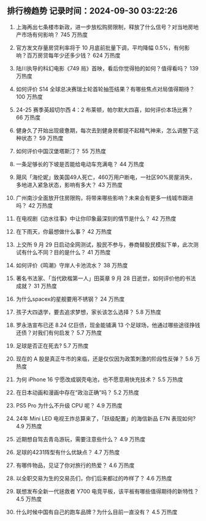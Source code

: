 
## 排行榜趋势 记录时间：2024-09-30 03:22:26
  
  1. 上海再出七条楼市新政，进一步放松购房限制，释放了什么信号？对当地房地产市场有何影响？ 745 万热度
    
  2. 官方发文存量房贷利率将于 10 月底前批量下调，平均降幅 0.5%，有何影响？百万房贷每年少还多少钱？ 624 万热度
    
  3. 陆川执导的科幻电影《749 局》首映，看后你觉得拍的如何？值得看吗？ 139 万热度
    
  4. 如何评价 S14 全球总决赛瑞士轮首轮抽签结果？有哪些焦点对局值得期待？ 100 万热度
    
  5. 24-25 赛季英超切尔西 4：2 布莱顿，帕尔默大四喜，如何评价本场比赛？ 66 万热度
    
  6. 健身久了开始出现疲惫期，每次去到健身房都提不起精气神来，怎么调整下这种状态？ 59 万热度
    
  7. 如何评价中国汉堡塔斯汀？ 55 万热度
    
  8. 一条足够长的下坡是否能给电动车充满电？ 44 万热度
    
  9. 飓风「海伦妮」致美国49人死亡，460万用户断电，一社区90%房屋消失，多地进入紧急状态，影响有多大？ 43 万热度
    
  10. 广州南沙全面放开住房限购，将带来哪些影响？未来会有更多一线城市跟进吗？ 42 万热度
    
  11. 在电视剧《边水往事》中让你印象最深刻的情节是什么？ 42 万热度
    
  12. 在下雨天，你最想做什么事？ 42 万热度
    
  13. 上交所 9 月 29 日启动全网测试，股民不参与，券商替股民模拟下单，此次测试有什么不同？目的是什么？ 41 万热度
    
  14. 如何评价《鸣潮》守岸人卡池流水？ 38 万热度
    
  15. 著名书法家、「当代欧楷第一人」田英章 9 月 28 日逝世，如何评价他的书法成就？ 31 万热度
    
  16. 为什么spacex的星舰要用不锈钢？ 24 万热度
    
  17. 孩子大四退学，要去追求梦想，家长该怎么选择？ 5.8 万热度
    
  18. 罗永浩宣布已还 8.24 亿巨债，现金能铺满 13 个足球场，他通过哪些途径挣钱还债？对我们有何启发？ 5.7 万热度
    
  19. 足球是否正在死去? 5.7 万热度
    
  20. 现在的 A 股是真正牛市的来临，还是仅仅因为政策刺激的阶段性反弹？ 5.6 万热度
    
  21. 为何 iPhone 16 宁愿改成钢壳电池，也不愿意用快充技术？ 5.5 万热度
    
  22. 在日本动画和漫画中存在“政治正确”吗？ 5.2 万热度
    
  23. PS5 Pro 为什么不升级 CPU 呢？ 4.9 万热度
    
  24. 24年 Mini LED 电视王炸总算来了，「跃级配置」的海信新品 E7N 表现如何? 4.9 万热度
    
  25. 近期想自驾去青岛游玩，需要注意些什么？ 4.9 万热度
    
  26. 足球的4231阵型有什么优缺点？ 4.7 万热度
    
  27. 有哪件物品，见证了你对旅行的热爱？ 4.6 万热度
    
  28. 以全职交易为生的交易员们，你们后来都过的咋样了？ 4.6 万热度
    
  29. 联想发布全新一代拯救者 Y700 电竞平板，该平板有哪些值得期待的新特性？ 4.5 万热度
    
  30. 什么时候中国有自己的跑车品牌？为什么目前一直没有？ 4.5 万热度
    
